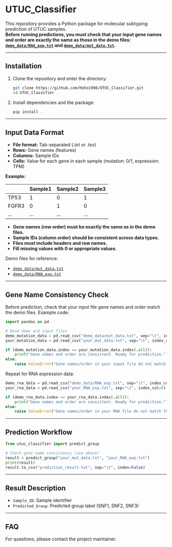 # UTUC_Classifier


This repository provides a Python package for molecular subtyping prediction of UTUC samples.  
**Before running predictions, you must check that your input gene names and order are exactly the same as those in the demo files: [`demo_data/RNA_exp.txt`](https://github.com/Hoho1996/UTUC_Classifier/blob/main/demo_data/RNA_exp.txt) and [`demo_data/mut_data.txt`](https://github.com/Hoho1996/UTUC_Classifier/blob/main/demo_data/mut_data.txt).**

---

## Installation

1. Clone the repository and enter the directory:

   ```bash
   git clone https://github.com/Hoho1996/UTUC_Classifier.git
   cd UTUC_Classifier
   ```

2. Install dependencies and the package:

   ```bash
   pip install .
   ```

---

## Input Data Format

- **File format:** Tab-separated (.txt or .tsv)
- **Rows:** Gene names (features)
- **Columns:** Sample IDs
- **Cells:** Value for each gene in each sample (mutation: 0/1, expression: TPM)

**Example:**

|         | Sample1 | Sample2 | Sample3 |
|---------|---------|---------|---------|
| TP53    |   1     |   0     |   1     |
| FGFR3   |   0     |   1     |   0     |
| ...     |  ...    |  ...    |  ...    |

- **Gene names (row order) must be exactly the same as in the demo files.**
- **Sample IDs (column order) should be consistent across data types.**
- **Files must include headers and row names.**
- **Fill missing values with 0 or appropriate values.**

Demo files for reference:  
- [`demo_data/mut_data.txt`](https://github.com/Hoho1996/UTUC_Classifier/blob/main/demo_data/mut_data.txt)  
- [`demo_data/RNA_exp.txt`](https://github.com/Hoho1996/UTUC_Classifier/blob/main/demo_data/RNA_exp.txt)

---

## Gene Name Consistency Check

Before prediction, check that your input file gene names and order match the demo files. Example code:

```python
import pandas as pd

# Read demo and input files
demo_mutation_data = pd.read_csv("demo_data/mut_data.txt", sep="\t", index_col=0)
your_mutation_data = pd.read_csv("your_mut_data.txt", sep="\t", index_col=0)

if (demo_mutation_data.index == your_mutation_data.index).all():
    print("Gene names and order are consistent. Ready for prediction.")
else:
    raise ValueError("Gene names/order in your input file do not match the demo file. Please check before running!")
```

Repeat for RNA expression data:

```python
demo_rna_data = pd.read_csv("demo_data/RNA_exp.txt", sep="\t", index_col=0)
your_rna_data = pd.read_csv("your_RNA_exp.txt", sep="\t", index_col=0)

if (demo_rna_data.index == your_rna_data.index).all():
    print("Gene names and order are consistent. Ready for prediction.")
else:
    raise ValueError("Gene names/order in your RNA file do not match the demo file. Please check before running!")
```

---

## Prediction Workflow

```python
from utuc_classifier import predict_group

# Check gene name consistency (see above)
result = predict_group("your_mut_data.txt", "your_RNA_exp.txt")
print(result)
result.to_csv("prediction_result.txt", sep="\t", index=False)
```

---

## Result Description

- `Sample_ID`: Sample identifier
- `Predicted_Group`: Predicted group label (SNF1, SNF2, SNF3)

---

## FAQ

For questions, please contact the project maintainer.
